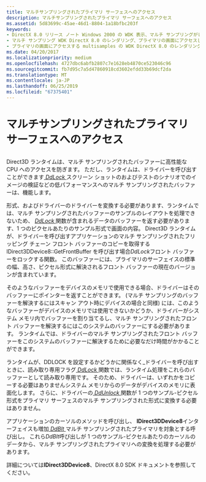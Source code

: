 ```yaml
---
title: マルチサンプリングされたプライマリ サーフェスへのアクセス
description: マルチサンプリングされたプライマリ サーフェスへのアクセス
ms.assetid: 5d83699c-45ae-46d1-8804-1a18bfbc203f
keywords:
- DirectX 8.0 リリース ノート Windows 2000 の WDK 表示、マルチ サンプリングがレンダリング、プライマリの画面にアクセスします。
- マルチ サンプリング WDK DirectX 8.0 のレンダリング、プライマリの画面にアクセスします。
- プライマリの画面にアクセスする multisamples の WDK DirectX 8.0 のレンダリング
ms.date: 04/20/2017
ms.localizationpriority: medium
ms.openlocfilehash: 4727dbc6abfb2807c7e1628eb4870ce523046c96
ms.sourcegitcommit: fb7d95c7a5d47860918cd3602efdd33b69dcf2da
ms.translationtype: MT
ms.contentlocale: ja-JP
ms.lasthandoff: 06/25/2019
ms.locfileid: "67375401"
---
```

# <a name="accessing-a-multisampled-primary-surface"></a>マルチサンプリングされたプライマリ サーフェスへのアクセス


## <span id="ddk_accessing_a_multisampled_primary_surface_gg"></span><span id="DDK_ACCESSING_A_MULTISAMPLED_PRIMARY_SURFACE_GG"></span>


Direct3D ランタイムは、マルチ サンプリングされたバッファーに高性能な CPU へのアクセスを防ぎます。 ただし、ランタイムは、ドライバーを呼び出すことができます[ *DdLock* ](https://docs.microsoft.com/windows/desktop/api/ddrawint/nc-ddrawint-pdd_surfcb_lock)スクリーン ショットのおよびテストのシナリオでのイメージの検証などの低パフォーマンスへのマルチ サンプリングされたバッファーは、機能します。

形式、およびドライバーのドライバーを変換する必要があります、ランタイムでは、マルチ サンプリングされたバッファーのサンプルのレイアウトを処理できないため、 [ *DdLock* ](https://docs.microsoft.com/windows/desktop/api/ddrawint/nc-ddrawint-pdd_surfcb_lock)関数が含まれるデータのバッファーを返す必要があります、1 つのピクセルあたりのサンプル形式で画面の内容。 Direct3D ランタイムが、ドライバーを呼び出すアプリケーションのマルチ サンプリングされたフリッピング チェーン フロント バッファーのコピーを取得する IDirect3DDevice8::GetFrontBuffer を呼び出す場合*DdLock*フロント バッファーをロックする関数。 このバッファーには、プライマリのサーフェイスの標準の幅、高さ、ピクセル形式に解決されるフロント バッファーの現在のバージョンが含まれています。

そのようなバッファーをデバイスのメモリで使用できる場合、ドライバーはそのバッファーにポインターを返すことができます。 (マルチ サンプリングのバッファーを解決するにはスキャン アウト時にデバイスの場合と同様) には、このようなバッファーがデバイスのメモリでは使用できないかどうか、ドライバーがシステム メモリ内でバッファーを割り当てるし、マルチ サンプリングされたフロント バッファーを解決するにはこのシステムのバッファーにする必要があります。 ランタイムでは、ドライバーのマルチ サンプリングされたフロント バッファーをこのシステムのバッファーに解決するために必要なだけ時間がかかることができます。

ランタイムが、DDLOCK を設定するかどうかに関係なく\_ドライバーを呼び出すときに、読み取り専用フラグ[ *DdLock* ](https://docs.microsoft.com/windows/desktop/api/ddrawint/nc-ddrawint-pdd_surfcb_lock)関数では、ランタイム処理をこれらのバッファーとして読み取り専用です。 そのため、ドライバーは、いずれかをコピーする必要はありませんシステム メモリからのデータがデバイスのメモリに表面化します。 さらに、ドライバーの[ *DdUnlock* ](https://docs.microsoft.com/windows/desktop/api/ddrawint/nc-ddrawint-pdd_surfcb_unlock)関数が 1 つのサンプル-ピクセル形式をプライマリ サーフェスのマルチ サンプリングされた形式に変換する必要はありません。

アプリケーションのカーソルのメソッドを呼び出し、 **IDirect3DDevice8**インターフェイスも増加[ *DdBlt* ](https://docs.microsoft.com/windows/desktop/api/ddrawint/nc-ddrawint-pdd_surfcb_blt)マルチ サンプリングされたプライマリを対象とする呼び出し。 これら*DdBlt*呼び出しが 1 つのサンプル-ピクセルあたりのカーソルのデータから、マルチ サンプリングされたプライマリへの変換を処理する必要があります。

詳細については**IDirect3DDevice8**、DirectX 8.0 SDK ドキュメントを参照してください。

 

 





